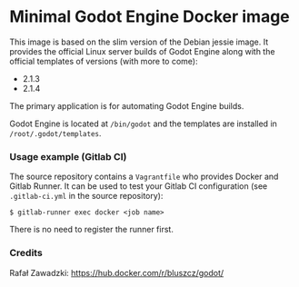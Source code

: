 # Minimal Godot Engine Docker image

This image is based on the slim version of the Debian jessie image. It provides the official Linux server builds of Godot Engine along with the official templates of versions (with more to come):
 * 2.1.3
 * 2.1.4


The primary application is for automating Godot Engine builds.

Godot Engine is located at ```/bin/godot``` and the templates are installed in ```/root/.godot/templates```.

### Usage example (Gitlab CI)

The source repository contains a ```Vagrantfile``` who provides Docker and Gitlab Runner. It can be used to test your Gitlab CI configuration (see ```.gitlab-ci.yml``` in the source repository):

    $ gitlab-runner exec docker <job name>
   
There is no need to register the runner first.

### Credits

Rafał Zawadzki: https://hub.docker.com/r/bluszcz/godot/
